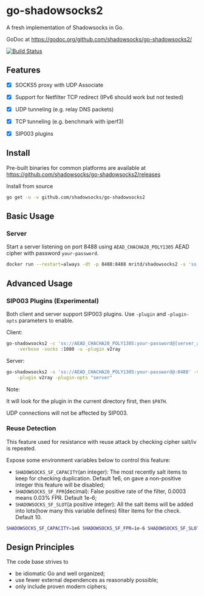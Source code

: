 # go-shadowsocks2

A fresh implementation of Shadowsocks in Go.

GoDoc at https://godoc.org/github.com/shadowsocks/go-shadowsocks2/

[![Build Status](https://travis-ci.com/shadowsocks/go-shadowsocks2.svg?branch=master)](https://travis-ci.com/shadowsocks/go-shadowsocks2)


## Features

- [x] SOCKS5 proxy with UDP Associate
- [x] Support for Netfilter TCP redirect (IPv6 should work but not tested)
- [x] UDP tunneling (e.g. relay DNS packets)
- [x] TCP tunneling (e.g. benchmark with iperf3)
- [x] SIP003 plugins


## Install

Pre-built binaries for common platforms are available at https://github.com/shadowsocks/go-shadowsocks2/releases

Install from source

```sh
go get -u -v github.com/shadowsocks/go-shadowsocks2
```


## Basic Usage

### Server

Start a server listening on port 8488 using `AEAD_CHACHA20_POLY1305` AEAD cipher with password `your-password`.

```sh
docker run --restart=always -dt -p 8488:8488 mritd/shadowsocks2 -s 'ss://AEAD_CHACHA20_POLY1305:your-password@:8488' -verbose
```

## Advanced Usage

### SIP003 Plugins (Experimental)

Both client and server support SIP003 plugins.
Use `-plugin` and `-plugin-opts` parameters to enable.

Client:

```sh
go-shadowsocks2 -c 'ss://AEAD_CHACHA20_POLY1305:your-password@[server_address]:8488' \
    -verbose -socks :1080 -u -plugin v2ray
```
Server:

```sh
go-shadowsocks2 -s 'ss://AEAD_CHACHA20_POLY1305:your-password@:8488' -verbose \
    -plugin v2ray -plugin-opts "server"
```
Note:

It will look for the plugin in the current directory first, then `$PATH`.

UDP connections will not be affected by SIP003.

### Reuse Detection

This feature used for resistance with reuse attack by checking cipher salt/iv is repeated.

Expose some environment variables below to control this feature:
- `SHADOWSOCKS_SF_CAPACITY`(an integer): The most recently salt items to keep for checking duplication. Default 1e6, 
on gave a non-positive integer this feature will be disabled;
- `SHADOWSOCKS_SF_FPR`(decimal): False positive rate of the filter, 0.0003 means 0.03% FPR. Default 1e-6;
- `SHADOWSOCKS_SF_SLOT`(a positive integer): All the salt items will be added into lots(how many this variable defines) 
filter items for the check. Default 10.


```sh
SHADOWSOCKS_SF_CAPACITY=1e6 SHADOWSOCKS_SF_FPR=1e-6 SHADOWSOCKS_SF_SLOT=10 go-shadowsocks2 ...
```

## Design Principles

The code base strives to

- be idiomatic Go and well organized;
- use fewer external dependences as reasonably possible;
- only include proven modern ciphers;